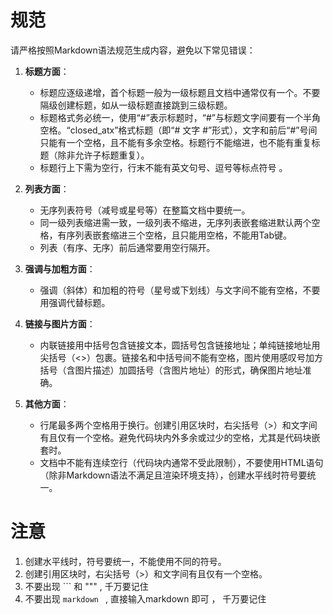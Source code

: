 # 规范


请严格按照Markdown语法规范生成内容，避免以下常见错误：
1. **标题方面**：
    - 标题应逐级递增，首个标题一般为一级标题且文档中通常仅有一个。不要隔级创建标题，如从一级标题直接跳到三级标题。
    - 标题格式务必统一，使用“#”表示标题时，“#”与标题文字间要有一个半角空格。“closed_atx”格式标题（即“# 文字 #”形式），文字和前后“#”号间只能有一个空格，且不能有多余空格。标题行不能缩进，也不能有重复标题（除非允许子标题重复）。
    - 标题行上下需为空行，行末不能有英文句号、逗号等标点符号 。
2. **列表方面**：
    - 无序列表符号（减号或星号等）在整篇文档中要统一。
    - 同一级列表缩进需一致，一级列表不缩进，无序列表嵌套缩进默认两个空格，有序列表嵌套缩进三个空格，且只能用空格，不能用Tab键。
    - 列表（有序、无序）前后通常要用空行隔开。 
3. **强调与加粗方面**：
    - 强调（斜体）和加粗的符号（星号或下划线）与文字间不能有空格，不要用强调代替标题。 

4. **链接与图片方面**：
    - 内联链接用中括号包含链接文本，圆括号包含链接地址；单纯链接地址用尖括号（<>）包裹。链接名和中括号间不能有空格，图片使用感叹号加方括号（含图片描述）加圆括号（含图片地址）的形式，确保图片地址准确。 
5. **其他方面**：
    - 行尾最多两个空格用于换行。创建引用区块时，右尖括号（>）和文字间有且仅有一个空格。避免代码块内外多余或过少的空格，尤其是代码块嵌套时。 
    - 文档中不能有连续空行（代码块内通常不受此限制），不要使用HTML语句（除非Markdown语法不满足且渲染环境支持），创建水平线时符号要统一。 

# 注意

1. 创建水平线时，符号要统一，不能使用不同的符号。
2. 创建引用区块时，右尖括号（>）和文字间有且仅有一个空格。
3. 不要出现 ``` 和 """ , 千万要记住 
4. 不要出现 ```markdown ``` , 直接输入markdown 即可 ， 千万要记住
